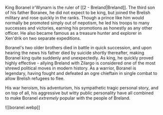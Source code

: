 King Boranel ir'Wynarn is the ruler of [[2 - Breland|Breland]]. The third son of his father Boranex, he did not expect to be king, but joined the Brelish military and rose quickly in the ranks. Though a prince like him would normally be promoted simply out of nepotism, he led his troops to many successes and victories, earning his promotions as honestly as any other officer. He also became famous as a treasure hunter and explorer in Xen'drik on two separate expeditions.

Boranel's two older brothers died in battle in quick succession, and upon hearing the news his father died by suicide shortly thereafter, making Boranel king quite suddenly and unexpectedly. As king, he quickly proved highly effective - allying Breland with Zilargo is considered one of the most shrewd political moves in modern history. As a warrior, Boranel is legendary, having fought and defeated an ogre chieftain in single combat to allow Brelish refugees to flee.

His war heroism, his adventurism, his sympathetic tragic personal story, and on top of all, his aggressive but witty public personality have all combined to make Boranel *extremely* popular with the people of Breland. 

![[boranel.webp]]